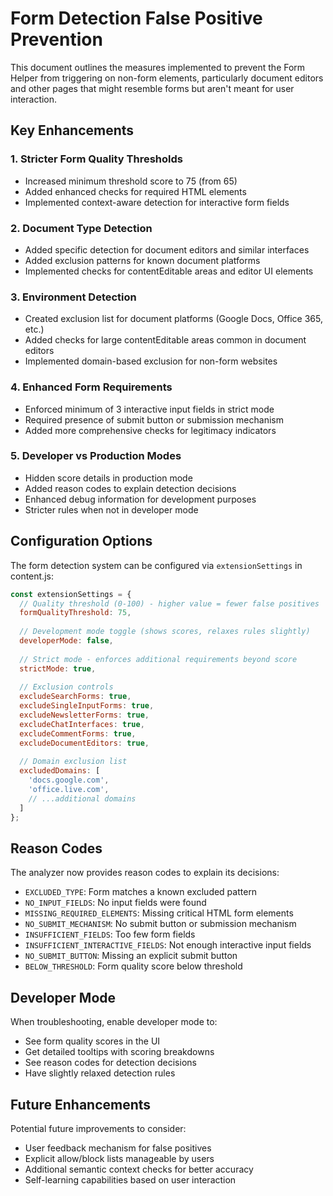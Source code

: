 # Form Detection False Positive Prevention

This document outlines the measures implemented to prevent the Form Helper from triggering on non-form elements, particularly document editors and other pages that might resemble forms but aren't meant for user interaction.

## Key Enhancements

### 1. Stricter Form Quality Thresholds
- Increased minimum threshold score to 75 (from 65)
- Added enhanced checks for required HTML elements
- Implemented context-aware detection for interactive form fields

### 2. Document Type Detection
- Added specific detection for document editors and similar interfaces
- Added exclusion patterns for known document platforms
- Implemented checks for contentEditable areas and editor UI elements

### 3. Environment Detection
- Created exclusion list for document platforms (Google Docs, Office 365, etc.)
- Added checks for large contentEditable areas common in document editors
- Implemented domain-based exclusion for non-form websites

### 4. Enhanced Form Requirements
- Enforced minimum of 3 interactive input fields in strict mode
- Required presence of submit button or submission mechanism
- Added more comprehensive checks for legitimacy indicators

### 5. Developer vs Production Modes
- Hidden score details in production mode
- Added reason codes to explain detection decisions
- Enhanced debug information for development purposes
- Stricter rules when not in developer mode

## Configuration Options

The form detection system can be configured via `extensionSettings` in content.js:

```javascript
const extensionSettings = {
  // Quality threshold (0-100) - higher value = fewer false positives
  formQualityThreshold: 75,
  
  // Development mode toggle (shows scores, relaxes rules slightly)
  developerMode: false,
  
  // Strict mode - enforces additional requirements beyond score
  strictMode: true,
  
  // Exclusion controls
  excludeSearchForms: true,
  excludeSingleInputForms: true,
  excludeNewsletterForms: true,
  excludeChatInterfaces: true,
  excludeCommentForms: true,
  excludeDocumentEditors: true,
  
  // Domain exclusion list
  excludedDomains: [
    'docs.google.com',
    'office.live.com',
    // ...additional domains
  ]
};
```

## Reason Codes

The analyzer now provides reason codes to explain its decisions:

- `EXCLUDED_TYPE`: Form matches a known excluded pattern
- `NO_INPUT_FIELDS`: No input fields were found
- `MISSING_REQUIRED_ELEMENTS`: Missing critical HTML form elements
- `NO_SUBMIT_MECHANISM`: No submit button or submission mechanism
- `INSUFFICIENT_FIELDS`: Too few form fields
- `INSUFFICIENT_INTERACTIVE_FIELDS`: Not enough interactive input fields
- `NO_SUBMIT_BUTTON`: Missing an explicit submit button
- `BELOW_THRESHOLD`: Form quality score below threshold

## Developer Mode

When troubleshooting, enable developer mode to:
- See form quality scores in the UI
- Get detailed tooltips with scoring breakdowns
- See reason codes for detection decisions
- Have slightly relaxed detection rules

## Future Enhancements

Potential future improvements to consider:
- User feedback mechanism for false positives
- Explicit allow/block lists manageable by users
- Additional semantic context checks for better accuracy
- Self-learning capabilities based on user interaction
